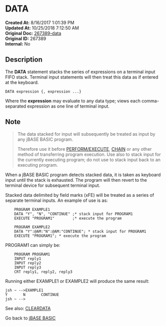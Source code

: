 # DATA

**Created At:** 8/16/2017 1:01:39 PM  
**Updated At:** 10/25/2018 7:12:50 AM  
**Original Doc:** [267389-data](https://docs.jbase.com/36868-jbase-basic/267389-data)  
**Original ID:** 267389  
**Internal:** No  

## Description

The **DATA** statement stacks the series of expressions on a terminal input FIFO stack. Terminal input statements will then treat this data as if entered at the keyboard.

```
DATA expression {, expression ...}
```

Where the **expression** may evaluate to any data type; views each comma-separated expression as one line of terminal input.

## Note

> The data stacked for input will subsequently be treated as input by any jBASE BASIC program.
>
> Therefore use it before [PERFORM/EXECUTE](./../execute), [CHAIN](./../chain) or any other method of transferring program execution. Use also to stack input for the currently executing program; do not use to stack input back to an executing program.

When a jBASE BASIC program detects stacked data, it is taken as keyboard input until the stack is exhausted. The program will then revert to the terminal device for subsequent terminal input.

Stacked data delimited by field marks (xFE) will be treated as a series of separate terminal inputs. An example of use is as:

```
    PROGRAM EXAMPLE1
    DATA "Y", "N", "CONTINUE" ;* stack input for PROGRAM1
    EXECUTE "PROGRAM1"        ;* execute the program
```

```
    PROGRAM EXAMPLE2
    DATA "Y":@AM:"N":@AM:"CONTINUE"; * stack input for PROGRAM1
    EXECUTE "PROGRAM1"; * execute the program
```

PROGRAM1 can simply be:

```
    PROGRAM PROGRAM1
    INPUT reply1
    INPUT reply2
    INPUT reply3
    CRT reply1, reply2, reply3
```

Running either EXAMPLE1 or EXAMPLE2 will produce the same result:

```
jsh ~ -->EXAMPLE1
Y       N       CONTINUE
jsh ~ -->
```

See also: [CLEARDATA](./../cleardata)

Go back to [jBASE BASIC](./../README.md)

